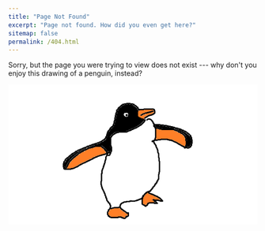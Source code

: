 ```yaml
---
title: "Page Not Found"
excerpt: "Page not found. How did you even get here?"
sitemap: false
permalink: /404.html
---
```


Sorry, but the page you were trying to view does not exist --- why don't you enjoy this drawing of a penguin, instead?

![404 Penguin](../images/404penguin.png)

<script type="text/javascript">
  var GOOG_FIXURL_LANG = 'en';
  var GOOG_FIXURL_SITE = '{{ site.url }}'
</script>
<script type="text/javascript"
  src="//linkhelp.clients.google.com/tbproxy/lh/wm/fixurl.js">
</script>
